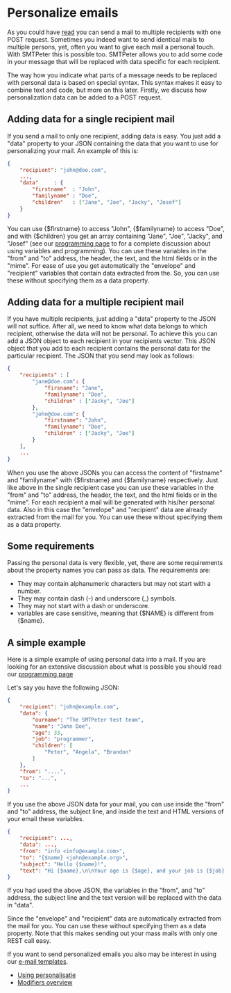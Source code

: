 
# Personalize emails

As you could have [read](rest-send-multiple-recipients) you can send a mail
to multiple recipients with one POST request. Sometimes you indeed want
to send identical mails to multiple persons, yet, often you want to give
each mail a personal touch. With SMTPeter this is possible too. SMTPeter
allows you to add some code in your message that will be replaced with data
specific for each recipient.

The way how you indicate what parts of a message needs to be replaced with
personal data is based on special syntax. This syntax makes
it easy to combine text and code, but more on this later. Firstly, we discuss
how personalization data can be added to a POST request.

## Adding data for a single recipient mail

If you send a mail to only one recipient, adding data is easy. You just
add a "data" property to your JSON containing the data that you want to
use for personalizing your mail. An example of this is:

```json
{
    "recipient": "john@doe.com",
    ...,
    "data"     : {
        "firstname"  : "John",
        "familyname" : "Doe",
        "children"   : ["Jane", "Joe", "Jacky", "Josef"]
    }
}
```
You can use {$firstname} to access "John", {$familyname} to access "Doe",
and with {$children} you get an array containing "Jane", "Joe", "Jacky",
and "Josef" (see our [programming page](personalization-programming) to for a complete
discussion about using variables and programming). You can use these variables
in the "from" and "to" address, the header, the text, and the html fields or
in the "mime". For ease of use you get automatically the "envelope" and
"recipient" variables that contain data extracted from the. So, you can
use these without specifying them as a data property.


## Adding data for a multiple recipient mail

If you have multiple recipients, just adding a "data" property to the JSON
will not suffice. After all, we need to know what data belongs to which
recipient, otherwise the data will not be personal. To achieve this you can
add a JSON object to each recipient in your recipients vector. This JSON
object that you add to each recipient contains the personal data for the
particular recipient. The JSON that you send may look as follows:

```json
{   
    "recipients" : [
        "jane@doe.com": {
            "firsname": "Jane",
            "familyname": "Doe",
            "children" : ["Jacky", "Joe"]
        },
        "john@doe.com": {
            "firstname": "John",
            "familyname": "Doe",
            "children" : ["Jacky", "Joe"]
        }
    ],
    ...
}
```
When you use the above JSONs you can access the content of "firstname" and
"familyname" with {$firstname} and {$familyname} respectively. Just like
above in the single recipient case you can use these variables
in the "from" and "to" address, the header, the text, and the html fields or
in the "mime". For each recipient a mail will be generated with his/her
personal data. Also in this case the "envelope" and "recipient" data are already
extracted from the mail for you. You can use these without specifying them
as a data property.


## Some requirements

Passing the personal data is very flexible, yet, there are some requirements
about the property names you can pass as data. The requirements are:

* They may contain alphanumeric characters but may not start with a number.
* They may contain dash (-) and underscore (_) symbols. 
* They may not start with a dash or underscore. 
* variables are case sensitive, meaning that {$NAME} is different from {$name}.


## A simple example

Here is a simple example of using personal data into a mail. If you are
looking for an extensive discussion about what is possible you should
read our [programming page](personalization-programming)

Let's say you have the following JSON:
```json
{
    "recipient": "john@example.com",
    "data": {
        "ourname": "The SMTPeter test team",
        "name": "John Doe",
        "age": 33,
        "job": "programmer",
        "children": [
            "Peter", "Angela", "Brandon"
        ]
    },
    "from": "....",
    "to": "...",
    ...
}
```

If you use the above JSON data for your mail, you can use inside the "from"
and "to" address, the subject line, and inside the text and HTML versions
of your email these variables.

```json
{
    "recipient": ...,
    "data": ...,
    "from": "info <info@example.com>",
    "to": "{$name} <john@example.org>",
    "subject": "Hello {$name}!",
    "text": "Hi {$name},\n\nYour age is {$age}, and your job is {$job}.\n\nCheers,\n\n{$ourname}"
}
````
If you had used the above JSON, the variables in the "from", and "to" address,
the subject line and the text version will be replaced with the data in
"data".

Since the "envelope" and "recipient" data are automatically extracted from
the mail for you. You can use these without specifying them as a data
property. Note that this makes sending out your mass mails with only one
REST call easy.

If you want to send personalized emails you also may be interest in using
our [e-mail templates](rest-send-template). 


* [Using personalisatie](personalization)
* [Modifiers overview](personalization-modifiers)
